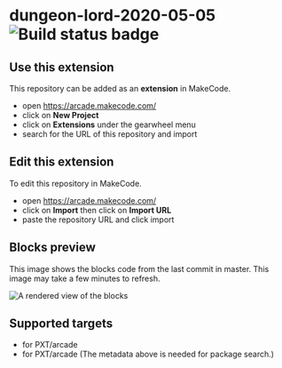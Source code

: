 # dungeon-lord-2020-05-05 ![Build status badge](https://github.com/adam-leach/dungeon-lord-2020-05-05/workflows/MakeCode/badge.svg)



## Use this extension

This repository can be added as an **extension** in MakeCode.

* open https://arcade.makecode.com/
* click on **New Project**
* click on **Extensions** under the gearwheel menu
* search for the URL of this repository and import

## Edit this extension

To edit this repository in MakeCode.

* open https://arcade.makecode.com/
* click on **Import** then click on **Import URL**
* paste the repository URL and click import

## Blocks preview

This image shows the blocks code from the last commit in master.
This image may take a few minutes to refresh.

![A rendered view of the blocks](https://github.com/adam-leach/dungeon-lord-2020-05-05/raw/master/.makecode/blocks.png)

## Supported targets

* for PXT/arcade
* for PXT/arcade
(The metadata above is needed for package search.)

